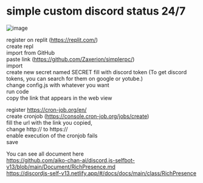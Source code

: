 # simple custom discord status 24/7

![image](https://github.com/Zaxerion/simplerpc/assets/24669898/1aebfca9-8b28-4a01-96d9-9b8f4a4ab1ad) <br />

register on replit (https://replit.com/) <br />
create repl <br />
import from GitHub\
paste link (https://github.com/Zaxerion/simplerpc/)  <br />
import\
create new secret named SECRET fill with discord token
(To get discord tokens, you can search for them on google or yotube.)  <br />
change config.js with whatever you want\
run code\
copy the link that appears in the web view

register https://cron-job.org/en/  <br />
create cronjob (https://console.cron-job.org/jobs/create) <br />
fill the url with the link you copied, <br />
change http:// to https:// <br />
enable execution of the cronjob fails <br />
save <br />

You can see all document here <br />
https://github.com/aiko-chan-ai/discord.js-selfbot-v13/blob/main/Document/RichPresence.md <br />
https://discordjs-self-v13.netlify.app/#/docs/docs/main/class/RichPresence <br />
